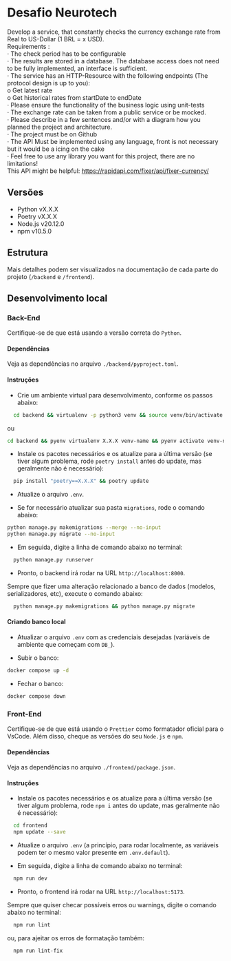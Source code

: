 # Desafio Neurotech

Develop a service, that constantly checks the currency exchange rate from Real to US-Dollar (1 BRL = x USD). \
Requirements : \
· The check period has to be configurable \
· The results are stored in a database. The database access does not need to be fully implemented, an interface is sufficient. \
· The service has an HTTP-Resource with the following endpoints (The protocol design is up to you): \
o Get latest rate \
o Get historical rates from startDate to endDate \
· Please ensure the functionality of the business logic using unit-tests \
· The exchange rate can be taken from a public service or be mocked. \
· Please describe in a few sentences and/or with a diagram how you planned the project and architecture. \
· The project must be on Github \
· The API Must be implemented using any language, front is not necessary but it would be a icing on the cake \
· Feel free to use any library you want for this project, there are no limitations! \
This API might be helpful: <https://rapidapi.com/fixer/api/fixer-currency/>

## Versões

- Python vX.X.X
- Poetry vX.X.X
- Node.js v20.12.0
- npm v10.5.0

## Estrutura

Mais detalhes podem ser visualizados na documentação de cada parte do projeto (`/backend` e `/frontend`).

## Desenvolvimento local

### Back-End

Certifique-se de que está usando a versão correta do `Python`.

#### Dependências

Veja as dependências no arquivo `./backend/pyproject.toml`.

#### Instruções

- Crie um ambiente virtual para desenvolvimento, conforme os passos abaixo:

```sh
  cd backend && virtualenv -p python3 venv && source venv/bin/activate
```

ou

```sh
cd backend && pyenv virtualenv X.X.X venv-name && pyenv activate venv-name
```

- Instale os pacotes necessários e os atualize para a última versão (se tiver algum problema, rode `poetry install` antes do update, mas geralmente não é necessário):

```sh
  pip install "poetry==X.X.X" && poetry update
```

- Atualize o arquivo `.env`.

- Se for necessário atualizar sua pasta `migrations`, rode o comando abaixo:

```sh
python manage.py makemigrations --merge --no-input
python manage.py migrate --no-input
```

- Em seguida, digite a linha de comando abaixo no terminal:

```sh
  python manage.py runserver
```

- Pronto, o backend irá rodar na URL `http://localhost:8000`.

Sempre que fizer uma alteração relacionado a banco de dados (modelos, serializadores, etc), execute o comando abaixo:

```sh
  python manage.py makemigrations && python manage.py migrate
```

#### Criando banco local

- Atualizar o arquivo `.env` com as credenciais desejadas (variáveis de ambiente que começam com `DB_`).

- Subir o banco:

```sh
docker compose up -d
```

- Fechar o banco:

```sh
docker compose down
```

### Front-End

Certifique-se de que está usando o `Prettier` como formatador oficial para o VsCode. Além disso, cheque as versões do seu `Node.js` e `npm`.

#### Dependências

Veja as dependências no arquivo `./frontend/package.json`.

#### Instruções

- Instale os pacotes necessários e os atualize para a última versão (se tiver algum problema, rode `npm i` antes do update, mas geralmente não é necessário):

```sh
  cd frontend
  npm update --save
```

- Atualize o arquivo `.env` (a princípio, para rodar localmente, as variáveis podem ter o mesmo valor presente em `.env.default`).

- Em seguida, digite a linha de comando abaixo no terminal:

```sh
  npm run dev
```

- Pronto, o frontend irá rodar na URL `http://localhost:5173`.

Sempre que quiser checar possíveis erros ou warnings, digite o comando abaixo no terminal:

```sh
  npm run lint
```

ou, para ajeitar os erros de formatação também:

```sh
  npm run lint-fix
```
